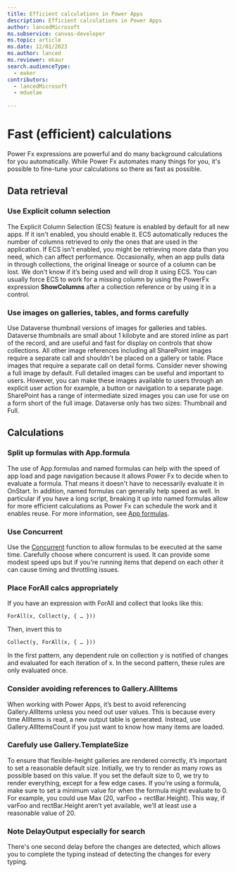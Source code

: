 ```yaml
---
title: Efficient calculations in Power Apps  
description: Efficient calculations in Power Apps  
author: lancedMicrosoft
ms.subservice: canvas-developer
ms.topic: article
ms.date: 12/01/2023
ms.author: lanced
ms.reviewer: mkaur
search.audienceType:
  - maker
contributors:
  - lancedMicrosoft
  - mduelae
  
---
```

# Fast (efficient) calculations

Power Fx expressions are powerful and do many background calculations for you automatically. While Power Fx automates many things for you, it's possible to fine-tune your calculations so there as fast as possible. 

## Data retrieval 

### Use Explicit column selection
The Explicit Column Selection (ECS) feature is enabled by default for all new apps. If it isn't enabled, you should enable it. ECS automatically reduces the number of columns retrieved to only the ones that are used in the application. If ECS isn't enabled, you might be retrieving more data than you need, which can affect performance. Occasionally, when an app pulls data in through collections, the original lineage or source of a column can be lost. We don't know if it’s being used and will drop it using ECS. You can usually force ECS to work for a missing column by using the PowerFx expression **ShowColumns** after a collection reference or by using it in a control.

### Use images on galleries, tables, and forms carefully
Use Dataverse thumbnail versions of images for galleries and tables. Dataverse thumbnails are small about 1 kilobyte and are stored inline as part of the record, and are useful and fast for display on controls that show collections. All other image references including all SharePoint images require a separate call and shouldn't be placed on a gallery or table. Place images that require a separate call on detail forms. Consider never showing a full image by default. Full detailed images can be useful and important to users. However, you can make these images available to users through an explicit user action for example, a button or navigation to a separate page. SharePoint has a range of intermediate sized images you can use for use on a form short of the full image. Dataverse only has two sizes: Thumbnail and Full.

## Calculations

### Split up formulas with App.formula
The use of App.formulas and named formulas can help with the speed of app load and page navigation because it allows Power Fx to decide when to evaluate a formula. That means it doesn't have to necessarily evaluate it in OnStart. In addition, named formulas can generally help speed as well. In particular if you have a long script, breaking it up into named formulas allow for more efficient calculations as Power Fx can schedule the work and it enables reuse. For more information, see [App formulas](/power-platform/power-fx/reference/object-app).

### Use Concurrent
Use the [Concurrent](https://learn.microsoft.com/en-us/power-platform/power-fx/reference/function-concurrent.md) function to allow formulas to be executed at the same time. Carefully choose where concurrent is used. It can provide some modest speed  ups but if you're running items that depend on each other it can cause timing and throttling issues.  

### Place ForAll calcs appropriately
If you have an expression with ForAll and collect that looks like this:
```powerapps-dot
ForAll(x, Collect(y, { … }))
```
Then, invert this to 
```powerapps-dot
Collect(y, ForAll(x, { … }))
```
In the first pattern, any dependent rule on collection y is notified of changes and evaluated for each iteration of x.  In the second pattern, these rules are only evaluated once.
 
### Consider avoiding references to Gallery.AllItems 
When working with Power Apps, it’s best to avoid referencing Gallery.AllItems unless you need out user values. This is because every time AllItems is read, a new output table is generated. Instead, use Gallery.AllItemsCount if you just want to know how many items are loaded.

### Carefuly use Gallery.TemplateSize
To ensure that flexible-height galleries are rendered correctly, it’s important to set a reasonable default size. Initially, we try to render as many rows as possible based on this value. If you set the default size to 0, we try to render everything, except for a few edge cases. If you’re using a formula, make sure to set a minimum value for when the formula might evaluate to 0. For example, you could use Max (20, varFoo + rectBar.Height). This way, if varFoo and rectBar.Height aren’t yet available, we’ll at least use a reasonable value of 20.

### Note DelayOutput especially for search
 There's one second delay before the changes are detected, which allows you to complete the typing instead of detecting the changes for every typing. 




